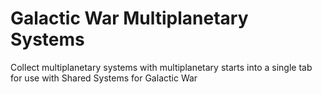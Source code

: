 # Galactic War Multiplanetary Systems
 Collect multiplanetary systems with multiplanetary starts into a single tab for use with Shared Systems for Galactic War
